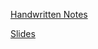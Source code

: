 [Handwritten Notes](https://drive.google.com/file/d/1hBPUhy-1v-9eCqTMnZLaAVehAc9unctJ/view)

[Slides](https://drive.google.com/file/d/1TQJp8X5gPFfSKLLudJVMmrtj0FVXYgB0/view)
